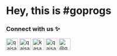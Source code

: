 # Hey, this is #goprogs

<h3 align="left">Connect with us ✨</h3>
<p align="left">
<a href="https://www.linkedin.com/company/goprogs" target="blank"><img align="center" src="https://img.icons8.com/fluent/48/000000/linkedin.png" alt="qaisark" width="32" /></a>
<a href="https://mobile.twitter.com/goprogstech" target="blank"><img align="center" src="https://img.icons8.com/fluent/48/000000/twitter.png" alt="qaisar_ak" width="32" /></a>
<a href="https://www.facebook.com/goprogstech/" target="blank"><img align="center" src="https://img.icons8.com/fluency/48/000000/facebook.png" alt="kasanaqaisar" width="32" /></a>
<a href="https://www.instagram.com/goprogstech" target="blank"><img align="center" src="https://img.icons8.com/ios/50/000000/instagram-new--v1.png" alt="qaisar_ak" width="32" /></a>
<a href="https://goprogs.com/blog" target="blank"><img align="center" src="https://img.icons8.com/color/48/undefined/medium-monogram.png" alt="@qaisarkasana" width="32" /></a>
</p>
